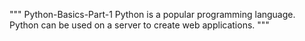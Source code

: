 """
Python-Basics-Part-1
Python is a popular programming language.
Python can be used on a server to create web applications.
"""
